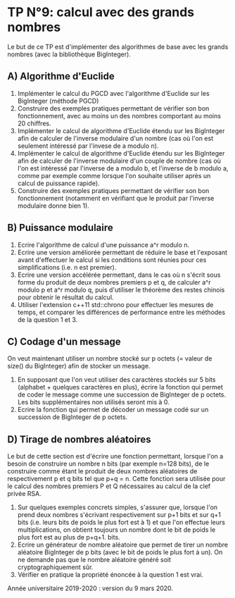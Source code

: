 # TP N°9: calcul avec des grands nombres

Le but de ce TP est d'implémenter des algorithmes de base avec les grands nombres (avec la bibliothèque BigInteger).  


## A) Algorithme d'Euclide

  1. Implémenter le calcul du PGCD avec l'algorithme d'Euclide sur les BigInteger (méthode PGCD)
  2. Construire des exemples pratiques permettant de vérifier son bon fonctionnement, avec au moins un des nombres comportant au moins 20 chiffres.
  3. Implémenter le calcul de algorithme d'Euclide étendu sur les BigInteger afin de calculer de l'inverse modulaire d'un nombre (cas où l'on est seulement intéressé par l'invese de a modulo n).
  4. Implémenter le calcul de algorithme d'Euclide étendu sur les BigInteger afin de calculer de l'inverse modulaire d'un couple de nombre (cas où l'on est intéressé par l'inverse de a modulo b, et l'inverse de b modulo a, comme par exemple comme lorsque l'on souhaite utiliser après un calcul de puissance rapide).
  5. Construire des exemples pratiques permettant de vérifier son bon fonctionnement (notamment en vérifiant que le produit par l'inverse modulaire donne bien 1).

## B) Puissance modulaire

  1. Ecrire l'algorithme de calcul d'une puissance a^r modulo n.
  2. Ecrire une version améliorée permettant de réduire le base et l'exposant avant d'effectuer le calcul si les conditions sont réunies pour ces simplifications (i.e. n est premier).
  3. Ecrire une version accélérée permettant, dans le cas où n s'écrit sous forme du produit de deux nombres premiers p et q, de calculer a^r modulo p et a^r modulo q, puis d'utiliser le théorème des restes chinois pour obtenir le résultat du calcul.
  4. Utiliser l'extension c++11 std::chrono pour effectuer les mesures de temps, et comparer les différences de performance entre les méthodes de la question 1 et 3.

## C) Codage d'un message

On veut maintenant utiliser un nombre stocké sur p octets (= valeur de size()
du BigInteger) afin de stocker un message.  

  1. En supposant que l'on veut utiliser des caractères stockés sur 5 bits (alphabet + quelques caractères en plus), écrire la fonction qui permet de coder le message comme une succession de BigInteger de p octets. Les bits supplémentaires non utilisés seront mis à 0.
  2. Ecrire la fonction qui permet de décoder un message codé sur un succession de BigInteger de p octets.

## D) Tirage de nombres aléatoires

Le but de cette section est d'écrire une fonction permettant, lorsque l'on a
besoin de construire un nombre n bits (par exemple n=128 bits), de le
construire comme étant le produit de deux nombres aléatoires de respectivement
p et q bits tel que p+q = n. Cette fonction sera utilisée pour le calcul des
nombres premiers P et Q nécessaires au calcul de la clef privée RSA.

  1. Sur quelques exemples concrets simples, s'assurer que, lorsque l'on prend deux nombres s'écrivant respectivement sur p+1 bits et sur q+1 bits (i.e. leurs bits de poids le plus fort est à 1) et que l'on effectue leurs multiplications, on obtient toujours un nombre dont le bit de poids le plus fort est au plus de p+q+1. bits.
  2. Ecrire un générateur de nombre aléatoire que permet de tirer un nombre aléatoire BigInteger de p bits (avec le bit de poids le plus fort à un). On ne demande pas que le nombre aléatoire généré soit cryptographiquement sûr.
  3. Vérifier en pratique la propriété énoncée à la question 1 est vrai.

Année universitaire 2019-2020 : version du 9 mars 2020.
